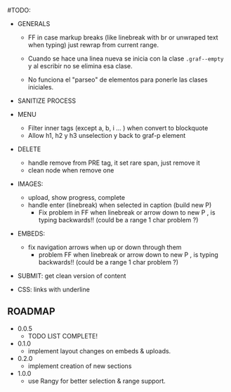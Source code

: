 
#TODO:

  + GENERALS
    + FF in case markup breaks (like linebreak with br or unwraped text when typing) just rewrap from current range.

    + Cuando se hace una linea nueva se inicia con la clase `.graf--empty` y al escribir no se elimina esa clase.
    + No funciona el "parseo" de elementos para ponerle las clases iniciales.

  + SANITIZE PROCESS

  + MENU
    + Filter inner tags (except a, b, i ... ) when convert to blockquote
    + Allow h1, h2 y h3 unselection y back to graf-p element

  + DELETE
    + handle remove from PRE tag, it set rare span, just remove it
    + clean node when remove one

  + IMAGES:
    + upload, show progress, complete
    + handle enter (linebreak) when selected in caption (build new P)
      + Fix problem in FF when linebreak or arrow down to new P , is typing backwards!! (could be a range 1 char problem ?)

  + EMBEDS:
    + fix navigation arrows when up or down through them
      + problem FF when linebreak or arrow down to new P , is typing backwards!! (could be a range 1 char problem ?)

  + SUBMIT:
    get clean version of content

  + CSS:
    links with underline


## ROADMAP

+ 0.0.5
  + TODO LIST COMPLETE!
+ 0.1.0
  + implement layout changes on embeds & uploads.
+ 0.2.0
  + implement creation of new sections
+ 1.0.0
  + use Rangy for better selection & range support.


